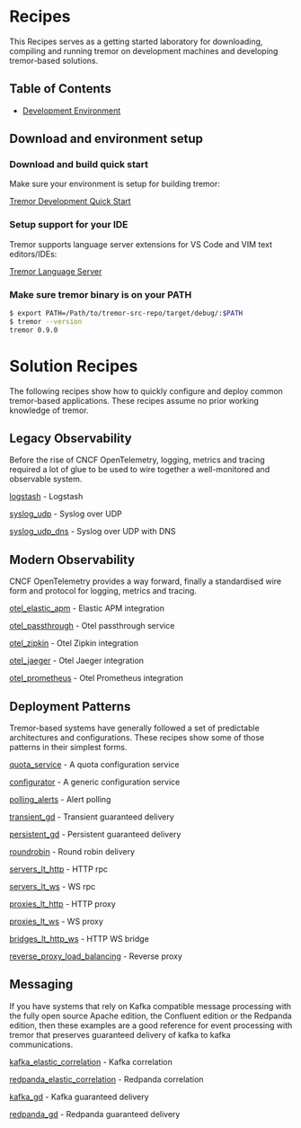 # Recipes

[tremor Recipes]: #tremor-Recipes

This Recipes serves as a getting started laboratory for downloading,
compiling and running tremor on development machines and developing
tremor-based solutions.

## Table of Contents

[table of contents]: #table-of-contents

- [Development Environment](#tremor-dev-env)

## Download and environment setup

[tremor download and setup]: #tremor-dev-env

### Download and build quick start

Make sure your environment is setup for building tremor:

[Tremor Development Quick Start](../community/development/quick-start)

### Setup support for your IDE

Tremor supports language server extensions for VS Code and VIM text editors/IDEs:

[Tremor Language Server](https://github.com/tremor-rs/tremor-language-server)

### Make sure tremor binary is on your PATH

```bash
$ export PATH=/Path/to/tremor-src-repo/target/debug/:$PATH
$ tremor --version
tremor 0.9.0
```

# Solution Recipes

The following recipes show how to quickly configure and deploy
common tremor-based applications. These recipes assume no prior
working knowledge of tremor.

## Legacy Observability

Before the rise of CNCF OpenTelemetry, logging, metrics and tracing required
a lot of glue to be used to wire together a well-monitored and observable system.

[logstash](./logstash/index.md) - Logstash

[syslog_udp](./syslog_udp/index.md) - Syslog over UDP

[syslog_udp_dns](./syslog_udp_dns/index.md) - Syslog over UDP with DNS

## Modern Observability

CNCF OpenTelemetry provides a way forward, finally a standardised wire form and protocol
for logging, metrics and tracing.

[otel_elastic_apm](./otel_elastic_apm/index.md) - Elastic APM integration

[otel_passthrough](./otel_passthrough/index.md) - Otel passthrough service

[otel_zipkin](./otel_zipkin/index.md) - Otel Zipkin integration

[otel_jaeger](./otel_jaeger/index.md) - Otel Jaeger integration

[otel_prometheus](./otel_prometheus/index.md) - Otel Prometheus integration

## Deployment Patterns

Tremor-based systems have generally followed a set of predictable architectures and
configurations. These recipes show some of those patterns in their simplest forms.

[quota_service](./quota_service/index.md) - A quota configuration service

[configurator](./configurator/index.md) - A generic configuration service

[polling_alerts](./polling_alerts/index.md) - Alert polling

[transient_gd](./transient_gd/index.md) - Transient guaranteed delivery

[persistent_gd](./persistent_gd/index.md) - Persistent guaranteed delivery

[roundrobin](./roundrobin/index.md) - Round robin delivery

[servers_lt_http](./servers_lt_http/index.md) - HTTP rpc

[servers_lt_ws](./servers_lt_ws/index.md) - WS rpc

[proxies_lt_http](./proxies_lt_http/index.md) - HTTP proxy

[proxies_lt_ws](./proxies_lt_ws/index.md) - WS proxy

[bridges_lt_http_ws](./bridges_lt_http_ws/index.md) - HTTP WS bridge

[reverse_proxy_load_balancing](./reverse_proxy_load_balancing/index.md) - Reverse proxy

## Messaging

If you have systems that rely on Kafka compatible message processing with the fully
open source Apache edition, the Confluent edition or the Redpanda edition, then these
examples are a good reference for event processing with tremor that preserves guaranteed
delivery of kafka to kafka communications.

[kafka_elastic_correlation](./kafka_elastic_correlation/index.md) - Kafka correlation


[redpanda_elastic_correlation](./redpanda_elastic_correlation/index.md) - Redpanda correlation

[kafka_gd](./kafka_gd/index.md) - Kafka guaranteed delivery

[redpanda_gd](./redpanda_gd/index.md) - Redpanda guaranteed delivery
